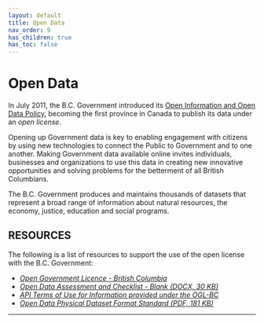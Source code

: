 ```yaml
---
layout: default
title: Open Data 
nav_order: 9
has_children: true
has_toc: false
---
```


# Open Data

In July 2011, the B.C. Government introduced its [Open Information and Open Data Policy](https://www2.gov.bc.ca/assets/gov/british-columbians-our-governments/services-policies-for-government/information-management-technology/information-privacy/resources/policies-guidelines/open-information-open-data-policy.pdf), becoming the first province in Canada to publish its data under an _open license_.

Opening up Government data is key to enabling engagement with citizens by using new technologies to connect the Public to Government and to one another. Making Government data available online invites individuals, businesses and organizations to use this data in creating new innovative opportunities and solving problems for the betterment of all British Columbians.

The B.C. Government produces and maintains thousands of datasets that represent a broad range of information about natural resources, the economy, justice, education and social programs.

## RESOURCES

The following is a list of resources to support the use of the open license with the B.C. Government:

+ [_Open Government Licence - British Columbia_](https://www2.gov.bc.ca/gov/content?id=A519A56BC2BF44E4A008B33FCF527F61)
+ [_Open Data Assessment and Checklist - Blank (DOCX, 30 KB)_](https://www2.gov.bc.ca/assets/download/97CF56DB283D4AE08968E4A4C7538D65)
+ [_API Terms of Use for Information provided under the OGL-BC_](https://www2.gov.bc.ca/gov/content?id=D1EE0A405E584363B205CD4353E02C88)
+ [_Open Data Physical Dataset Format Standard (PDF, 181 KB)_](http://www2.gov.bc.ca/assets/gov/government/services-for-government-and-broader-public-sector/information-technology-services/standards-files/open_data_physical_dataset_extract.pdf)

-------------------------------------------------------
